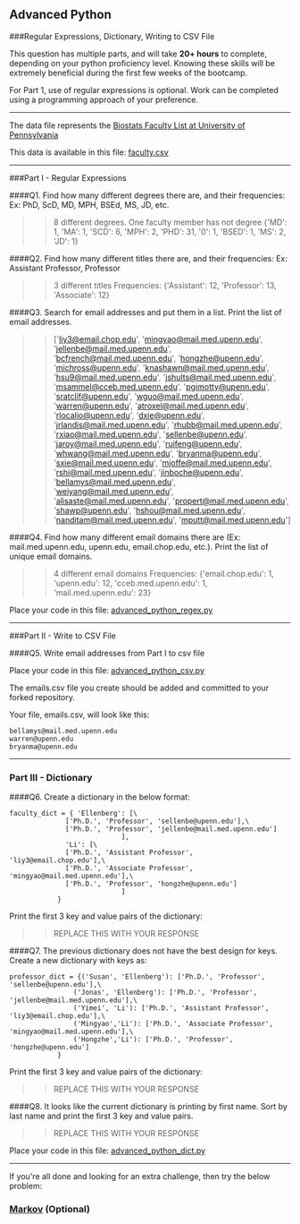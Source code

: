 ## Advanced Python    

###Regular Expressions, Dictionary, Writing to CSV File  

This question has multiple parts, and will take **20+ hours** to complete, depending on your python proficiency level.  Knowing these skills will be extremely beneficial during the first few weeks of the bootcamp.

For Part 1, use of regular expressions is optional.  Work can be completed using a programming approach of your preference. 

---

The data file represents the [Biostats Faculty List at University of Pennsylvania](http://www.med.upenn.edu/cceb/biostat/faculty.shtml)

This data is available in this file:  [faculty.csv](python/faculty.csv)

--- 

###Part I - Regular Expressions  


####Q1. Find how many different degrees there are, and their frequencies: Ex:  PhD, ScD, MD, MPH, BSEd, MS, JD, etc.

>> 8 different degrees.  One faculty member has not degree
{'MD': 1, 'MA': 1, 'SCD': 6, 'MPH': 2, 'PHD': 31, '0': 1, 'BSED': 1, 'MS': 2, 'JD': 1}


####Q2. Find how many different titles there are, and their frequencies:  Ex:  Assistant Professor, Professor

>> 3 different titles
Frequencies:
{'Assistant': 12, 'Professor': 13, 'Associate': 12}


####Q3. Search for email addresses and put them in a list.  Print the list of email addresses.

>>['liy3@email.chop.edu', 'mingyao@mail.med.upenn.edu', 'jellenbe@mail.med.upenn.edu', 'bcfrench@mail.med.upenn.edu', 
'hongzhe@upenn.edu', 'michross@upenn.edu', 'knashawn@mail.med.upenn.edu', 'hsu9@mail.med.upenn.edu', 
'jshults@mail.med.upenn.edu', 'msammel@cceb.med.upenn.edu', 'pgimotty@upenn.edu', 'sratclif@upenn.edu', 
'wguo@mail.med.upenn.edu', 'warren@upenn.edu', 'atroxel@mail.med.upenn.edu', 'rlocalio@upenn.edu', 'dxie@upenn.edu', 
'jrlandis@mail.med.upenn.edu', 'rhubb@mail.med.upenn.edu', 'rxiao@mail.med.upenn.edu', 'sellenbe@upenn.edu', 
'jaroy@mail.med.upenn.edu', 'ruifeng@upenn.edu', 'whwang@mail.med.upenn.edu', 'bryanma@upenn.edu', 
'sxie@mail.med.upenn.edu', 'mjoffe@mail.med.upenn.edu', 'rshi@mail.med.upenn.edu', 'jinboche@upenn.edu', 
'bellamys@mail.med.upenn.edu', 'weiyang@mail.med.upenn.edu', 'alisaste@mail.med.upenn.edu', 
'propert@mail.med.upenn.edu', 'shawp@upenn.edu', 'hshou@mail.med.upenn.edu', 'nanditam@mail.med.upenn.edu', 
'mputt@mail.med.upenn.edu']


####Q4. Find how many different email domains there are (Ex:  mail.med.upenn.edu, upenn.edu, email.chop.edu, etc.).  Print the list of unique email domains.

>> 4 different email domains
Frequencies:
{'email.chop.edu': 1, 'upenn.edu': 12, 'cceb.med.upenn.edu': 1, 'mail.med.upenn.edu': 23}

Place your code in this file: [advanced_python_regex.py](python/advanced_python_regex.py)

---

###Part II - Write to CSV File

####Q5.  Write email addresses from Part I to csv file

Place your code in this file: [advanced_python_csv.py](python/advanced_python_csv.py)

The emails.csv file you create should be added and committed to your forked repository.

Your file, emails.csv, will look like this:
```
bellamys@mail.med.upenn.edu
warren@upenn.edu
bryanma@upenn.edu
```

---

### Part III - Dictionary

####Q6.  Create a dictionary in the below format:
```
faculty_dict = { 'Ellenberg': [\
              ['Ph.D.', 'Professor', 'sellenbe@upenn.edu'],\
              ['Ph.D.', 'Professor', 'jellenbe@mail.med.upenn.edu']
                            ],
              'Li': [\
              ['Ph.D.', 'Assistant Professor', 'liy3@email.chop.edu'],\
              ['Ph.D.', 'Associate Professor', 'mingyao@mail.med.upenn.edu'],\
              ['Ph.D.', 'Professor', 'hongzhe@upenn.edu']
                            ]
            }
```
Print the first 3 key and value pairs of the dictionary:

>> REPLACE THIS WITH YOUR RESPONSE

####Q7.  The previous dictionary does not have the best design for keys.  Create a new dictionary with keys as:

```
professor_dict = {('Susan', 'Ellenberg'): ['Ph.D.', 'Professor', 'sellenbe@upenn.edu'],\
                ('Jonas', 'Ellenberg'): ['Ph.D.', 'Professor', 'jellenbe@mail.med.upenn.edu'],\
                ('Yimei', 'Li'): ['Ph.D.', 'Assistant Professor', 'liy3@email.chop.edu'],\
                ('Mingyao','Li'): ['Ph.D.', 'Associate Professor', 'mingyao@mail.med.upenn.edu'],\
                ('Hongzhe','Li'): ['Ph.D.', 'Professor', 'hongzhe@upenn.edu']
            }
```

Print the first 3 key and value pairs of the dictionary:

>> REPLACE THIS WITH YOUR RESPONSE

####Q8.  It looks like the current dictionary is printing by first name.  Sort by last name and print the first 3 key and value pairs.  

>> REPLACE THIS WITH YOUR RESPONSE

Place your code in this file: [advanced_python_dict.py](python/advanced_python_dict.py)

--- 

If you're all done and looking for an extra challenge, then try the below problem:  

### [Markov](python/markov.py) (Optional)

